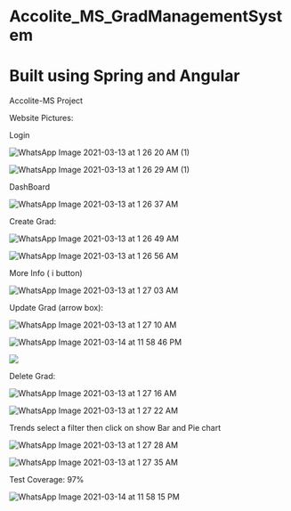 # Accolite_MS_GradManagementSystem
# Built using Spring and Angular
Accolite-MS Project

Website Pictures:

Login

![WhatsApp Image 2021-03-13 at 1 26 20 AM (1)](https://user-images.githubusercontent.com/61539012/111079603-ac3c1b00-8520-11eb-86b9-157d833bc94a.jpeg)

![WhatsApp Image 2021-03-13 at 1 26 29 AM (1)](https://user-images.githubusercontent.com/61539012/111079617-b65e1980-8520-11eb-90ed-42532875b0b6.jpeg)


DashBoard

![WhatsApp Image 2021-03-13 at 1 26 37 AM](https://user-images.githubusercontent.com/61539012/111079632-c7a72600-8520-11eb-8c8f-8bcd310f5eab.jpeg)


Create Grad:

![WhatsApp Image 2021-03-13 at 1 26 49 AM](https://user-images.githubusercontent.com/61539012/111079639-cb3aad00-8520-11eb-8e1c-d67e8c811811.jpeg)


![WhatsApp Image 2021-03-13 at 1 26 56 AM](https://user-images.githubusercontent.com/61539012/111079644-d097f780-8520-11eb-9bc2-ad7adfd6d93e.jpeg)


More Info ( i button)

![WhatsApp Image 2021-03-13 at 1 27 03 AM](https://user-images.githubusercontent.com/61539012/111079651-d8f03280-8520-11eb-8ac2-d7f68b8fc92c.jpeg)


Update Grad (arrow box):

![WhatsApp Image 2021-03-13 at 1 27 10 AM](https://user-images.githubusercontent.com/61539012/111079657-e0174080-8520-11eb-9c53-4cd105017399.jpeg)

![WhatsApp Image 2021-03-14 at 11 58 46 PM](https://user-images.githubusercontent.com/61539012/111079725-3dab8d00-8521-11eb-88ac-b9709270e08a.jpeg)


![](RackMultipart20210314-4-14th2nf_html_7e753d3bcddefac7.png)

Delete Grad:

![WhatsApp Image 2021-03-13 at 1 27 16 AM](https://user-images.githubusercontent.com/61539012/111079671-edccc600-8520-11eb-8e77-eb58fe816c7e.jpeg)


![WhatsApp Image 2021-03-13 at 1 27 22 AM](https://user-images.githubusercontent.com/61539012/111079674-f58c6a80-8520-11eb-99fa-8e00e1485060.jpeg)


Trends select a filter then click on show Bar and Pie chart

![WhatsApp Image 2021-03-13 at 1 27 28 AM](https://user-images.githubusercontent.com/61539012/111079682-fd4c0f00-8520-11eb-93fe-dd1fd6c0ff67.jpeg)

![WhatsApp Image 2021-03-13 at 1 27 35 AM](https://user-images.githubusercontent.com/61539012/111079687-02a95980-8521-11eb-9280-b8f0434fdc6f.jpeg)

Test Coverage: 97%

![WhatsApp Image 2021-03-14 at 11 58 15 PM](https://user-images.githubusercontent.com/61539012/111079710-2b315380-8521-11eb-9104-484c306581cf.jpeg)

